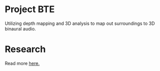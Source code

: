 # Project BTE
Utilizing depth mapping and 3D analysis to map out surroundings to 3D binaural audio.

# Research
Read more <a href="https://buzzaroo.net/research/BTE_MANU.pdf" target="_blank">here.</a>
